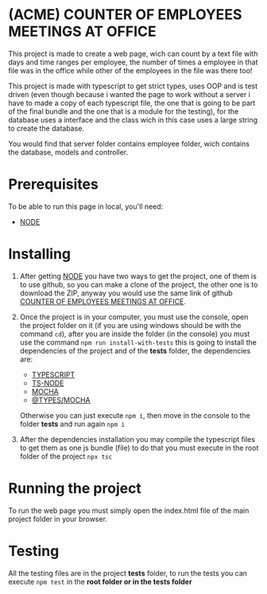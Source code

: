 # (ACME) COUNTER OF EMPLOYEES MEETINGS AT OFFICE
This project is made to create a web page, wich can count by a text file with days and time ranges per employee, the number of times a employee in that file was in the office while other of the employees in the file was there too!

This project is made with typescript to get strict types, uses OOP and is test driven (even though because i wanted the page to work without a server i have to made a copy of each typescript file, the one that is going to be part of the final bundle and the one that is a module for the testing), for the database uses a interface and the class wich in this case uses a large string to create the database.

You would find that server folder contains employee folder, wich contains the database, models and controller.
# Prerequisites
To be able to run this page in local, you'll need:

- [NODE](https://nodejs.org/es/)

# Installing
1. After getting [NODE](https://nodejs.org/es/) you have two ways to get the project, one of them is to use github, so you can make a clone of the project, the other one is to download the ZIP, anyway you would use the same link of github [COUNTER OF EMPLOYEES MEETINGS AT OFFICE](https://github.com/videnacry/COUNTER-OF-EMPLOYEES-MEETINGS-AT-OFFICE.git).
2. Once the project is in your computer, you must use the console, open the project folder on it (if you are using windows should be with the command ```cd```), after you are inside the folder (in the console) you must use the command ```npm run install-with-tests``` this is going to install the dependencies of the project and of the **tests** folder, the dependencies are:
    - [TYPESCRIPT](https://www.typescriptlang.org/id/download)
    - [TS-NODE](https://www.npmjs.com/package/ts-node)
    - [MOCHA](https://mochajs.org/)
    - [@TYPES/MOCHA](https://www.npmjs.com/package/@types/mocha)

    Otherwise you can just execute ```npm i```, then move in the console to the folder **tests** and run again ```npm i```
3. After the dependencies installation you may compile the typescript files to get them as one js bundle (file) to do that you must execute in the root folder of the project ```npx tsc```
# Running the project
To run the web page you must simply open the index.html file of the main project folder in your browser.
# Testing
All the testing files are in the project **tests** folder, to run the tests you can execute ```npm test``` in the **root folder or in the tests folder**
